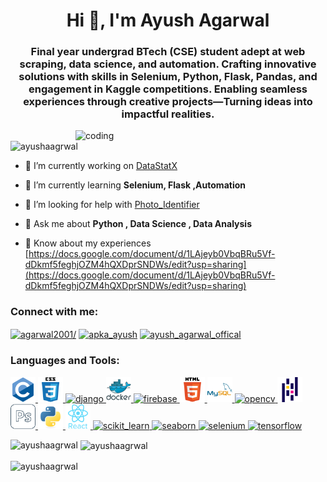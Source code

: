 
<h1 align="center">Hi 👋, I'm Ayush Agarwal</h1>
<h3 align="center">Final year undergrad BTech (CSE) student adept at web scraping, data science, and automation. Crafting innovative solutions with skills in Selenium, Python, Flask, Pandas, and engagement in Kaggle competitions. Enabling seamless experiences through creative projects—Turning ideas into impactful realities.</h3>

<img align="right" alt="coding" width="400" src="https://media.licdn.com/dms/image/C4D22AQFVBA7EsXyz6Q/feedshare-shrink_2048_1536/0/1630049210782?e=2147483647&v=beta&t=ouEs1Zo4jRPs7M1zbdca6ZxfKcnHteetr-vaQPgoiPs">

<p align="left"> <img src="https://komarev.com/ghpvc/?username=ayushaagrwal&label=Profile%20views&color=0e75b6&style=flat" alt="ayushaagrwal" /> </p>

- 🔭 I’m currently working on [DataStatX](https://github.com/AyushAagrwal/DataStatX)

- 🌱 I’m currently learning **Selenium, Flask ,Automation**

- 🤝 I’m looking for help with [Photo_Identifier](https://t.me/Photo_identifier_bot)

- 💬 Ask me about **Python , Data Science , Data Analysis**

- 📄 Know about my experiences [https://docs.google.com/document/d/1LAjeyb0VbqBRu5Vf-dDkmf5feghjOZM4hQXDprSNDWs/edit?usp=sharing](https://docs.google.com/document/d/1LAjeyb0VbqBRu5Vf-dDkmf5feghjOZM4hQXDprSNDWs/edit?usp=sharing)

<h3 align="left">Connect with me:</h3>
<p align="left">
<a href="https://linkedin.com/in/agarwal2001/" target="blank"><img align="center" src="https://raw.githubusercontent.com/rahuldkjain/github-profile-readme-generator/master/src/images/icons/Social/linked-in-alt.svg" alt="agarwal2001/" height="30" width="40" /></a>
<a href="https://www.kaggle.com/apkaayush" target="blank"><img align="center" src="https://raw.githubusercontent.com/rahuldkjain/github-profile-readme-generator/master/src/images/icons/Social/kaggle.svg" alt="apka_ayush" height="30" width="40" /></a>
<a href="https://instagram.com/ayush_agarwal_offical" target="blank"><img align="center" src="https://raw.githubusercontent.com/rahuldkjain/github-profile-readme-generator/master/src/images/icons/Social/instagram.svg" alt="ayush_agarwal_offical" height="30" width="40" /></a>
</p>

<h3 align="left">Languages and Tools:</h3>
<p align="left"> <a href="https://www.cprogramming.com/" target="_blank" rel="noreferrer"> <img src="https://raw.githubusercontent.com/devicons/devicon/master/icons/c/c-original.svg" alt="c" width="40" height="40"/> </a> <a href="https://www.w3schools.com/css/" target="_blank" rel="noreferrer"> <img src="https://raw.githubusercontent.com/devicons/devicon/master/icons/css3/css3-original-wordmark.svg" alt="css3" width="40" height="40"/> </a> <a href="https://www.djangoproject.com/" target="_blank" rel="noreferrer"> <img src="https://cdn.worldvectorlogo.com/logos/django.svg" alt="django" width="40" height="40"/> </a> <a href="https://www.docker.com/" target="_blank" rel="noreferrer"> <img src="https://raw.githubusercontent.com/devicons/devicon/master/icons/docker/docker-original-wordmark.svg" alt="docker" width="40" height="40"/> </a> <a href="https://firebase.google.com/" target="_blank" rel="noreferrer"> <img src="https://www.vectorlogo.zone/logos/firebase/firebase-icon.svg" alt="firebase" width="40" height="40"/> </a> <a href="https://www.w3.org/html/" target="_blank" rel="noreferrer"> <img src="https://raw.githubusercontent.com/devicons/devicon/master/icons/html5/html5-original-wordmark.svg" alt="html5" width="40" height="40"/> </a> <a href="https://www.mysql.com/" target="_blank" rel="noreferrer"> <img src="https://raw.githubusercontent.com/devicons/devicon/master/icons/mysql/mysql-original-wordmark.svg" alt="mysql" width="40" height="40"/> </a> <a href="https://opencv.org/" target="_blank" rel="noreferrer"> <img src="https://www.vectorlogo.zone/logos/opencv/opencv-icon.svg" alt="opencv" width="40" height="40"/> </a> <a href="https://pandas.pydata.org/" target="_blank" rel="noreferrer"> <img src="https://raw.githubusercontent.com/devicons/devicon/2ae2a900d2f041da66e950e4d48052658d850630/icons/pandas/pandas-original.svg" alt="pandas" width="40" height="40"/> </a> <a href="https://www.photoshop.com/en" target="_blank" rel="noreferrer"> <img src="https://raw.githubusercontent.com/devicons/devicon/master/icons/photoshop/photoshop-line.svg" alt="photoshop" width="40" height="40"/> </a> <a href="https://www.python.org" target="_blank" rel="noreferrer"> <img src="https://raw.githubusercontent.com/devicons/devicon/master/icons/python/python-original.svg" alt="python" width="40" height="40"/> </a> <a href="https://reactjs.org/" target="_blank" rel="noreferrer"> <img src="https://raw.githubusercontent.com/devicons/devicon/master/icons/react/react-original-wordmark.svg" alt="react" width="40" height="40"/> </a> <a href="https://scikit-learn.org/" target="_blank" rel="noreferrer"> <img src="https://upload.wikimedia.org/wikipedia/commons/0/05/Scikit_learn_logo_small.svg" alt="scikit_learn" width="40" height="40"/> </a> <a href="https://seaborn.pydata.org/" target="_blank" rel="noreferrer"> <img src="https://seaborn.pydata.org/_images/logo-mark-lightbg.svg" alt="seaborn" width="40" height="40"/> </a> <a href="https://www.selenium.dev" target="_blank" rel="noreferrer"> <img src="https://raw.githubusercontent.com/detain/svg-logos/780f25886640cef088af994181646db2f6b1a3f8/svg/selenium-logo.svg" alt="selenium" width="40" height="40"/> </a> <a href="https://www.tensorflow.org" target="_blank" rel="noreferrer"> <img src="https://www.vectorlogo.zone/logos/tensorflow/tensorflow-icon.svg" alt="tensorflow" width="40" height="40"/> </a> </p>

<p><img align="left" src="https://github-readme-stats.vercel.app/api/top-langs?username=ayushaagrwal&show_icons=true&locale=en&layout=compact" alt="ayushaagrwal" /></p>

<p>&nbsp;<img align="center" src="https://github-readme-stats.vercel.app/api?username=ayushaagrwal&show_icons=true&locale=en" alt="ayushaagrwal" /></p>

<p><img align="center" src="https://github-readme-streak-stats.herokuapp.com/?user=ayushaagrwal&" alt="ayushaagrwal" /></p>
